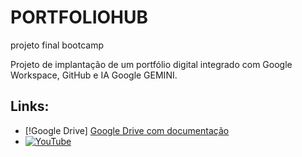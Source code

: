 # PORTFOLIOHUB
projeto final bootcamp

Projeto de implantação de um portfólio digital integrado com Google Workspace, GitHub e IA Google GEMINI.

## Links:
- [!Google Drive] [Google Drive com documentação](https://drive.google.com/drive/folders/1BpG7oMt1esWuP0EkgzsseXTHb_8jGBvS?usp=drive_link)
- [![YouTube](https://img.shields.io/badge/YouTube-FF0000?style=for-the-badge&logo=youtube&logoColor=white)](https://youtube.com/)
